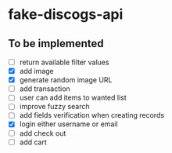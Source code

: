 # fake-discogs-api

## To be implemented

- [ ] return available filter values
- [x] add image
- [x] generate random image URL
- [ ] add transaction
- [ ] user can add items to wanted list
- [ ] improve fuzzy search
- [ ] add fields verification when creating records
- [x] login either username or email
- [ ] add check out
- [ ] add cart
